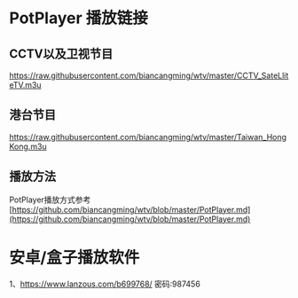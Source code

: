 # PotPlayer 播放链接
## CCTV以及卫视节目
https://raw.githubusercontent.com/biancangming/wtv/master/CCTV_SateLliteTV.m3u 

## 港台节目
https://raw.githubusercontent.com/biancangming/wtv/master/Taiwan_HongKong.m3u

## 播放方法
PotPlayer播放方式参考 [https://github.com/biancangming/wtv/blob/master/PotPlayer.md](https://github.com/biancangming/wtv/blob/master/PotPlayer.md)

# 安卓/盒子播放软件
1、https://www.lanzous.com/b699768/  密码:987456
